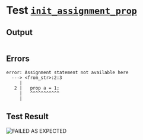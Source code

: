 # Test [`init_assignment_prop`](../doc/tests/statement_usage.md#L420)

## Output

```,plain
```

## Errors

```,plain
error: Assignment statement not available here
  ---> <from_str>:2:3
     |
   2 |   prop a = 1;
     |   ^^^^^^^^^^^
     |
```

## Test Result

![FAILED AS EXPECTED](../doc/tests/.test/init_assignment_prop.png)
